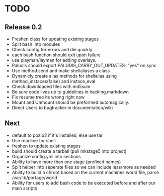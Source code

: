 TODO
=====

Release 0.2
-----------
* Freshen class for updating existing stages
* Split bash into modules
* Check config for errors and die quickly 
* each bash function should exit upon failure
* use playman/layman for adding overlays. 
* Paludis should export PALUDIS_CARRY_OUT_UPDATES="yes" on sync
* Use method.send and make shellaliases a class
* Dynamicly create alias methods for shellalias using method_instaces(false) and instace_eval
* Check downloaded files with md5sum
* Be sure code lives up to guidelines in hacking.markdown
* Fix resume tree its wrong right now
* Mount and Unmount should be preformed automagically.
* Direct Users to bugtracker in documentation/wiki

Next
----
* default to pbzip2 if it's installed, else use tar
* Use readline for shell
* freshen to update existing stages
* build should create a tarball (pull mkstage5 into project)
* Organize config.yml into sections
* Ability to have more than one stage (prefixed names)
* Split helper into seperate files so we can include less/more as needed
* Ability to build a chroot based on the current machines world file, parse /var/lib/portage/world
* Ability for users to add bash code to be executed before and after our main scripts

